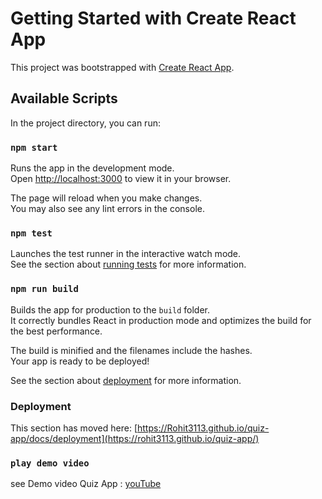 # Getting Started with Create React App

This project was bootstrapped with [Create React App](https://github.com/Rohit3113/quiz-app).

## Available Scripts

In the project directory, you can run:

### `npm start`

Runs the app in the development mode.\
Open [http://localhost:3000](http://localhost:3000) to view it in your browser.

The page will reload when you make changes.\
You may also see any lint errors in the console.

### `npm test`

Launches the test runner in the interactive watch mode.\
See the section about [running tests](https://github.com/Rohit3113/quiz-app/blob/main/src/App.test.js) for more information.

### `npm run build`

Builds the app for production to the `build` folder.\
It correctly bundles React in production mode and optimizes the build for the best performance.

The build is minified and the filenames include the hashes.\
Your app is ready to be deployed!

See the section about [deployment](https://rohit3113.github.io/quiz-app/) for more information.








### Deployment

This section has moved here: [https://Rohit3113.github.io/quiz-app/docs/deployment](https://rohit3113.github.io/quiz-app/)


### `play demo video`
see Demo video Quiz App : [youTube](https://youtu.be/FGGjfnTJjPc)
